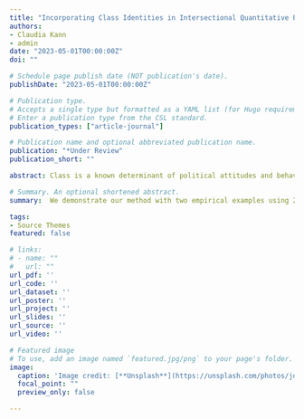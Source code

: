 ```yaml
---
title: "Incorporating Class Identities in Intersectional Quantitative Political Attitudes Research"
authors:
- Claudia Kann
- admin
date: "2023-05-01T00:00:00Z"
doi: ""

# Schedule page publish date (NOT publication's date).
publishDate: "2023-05-01T00:00:00Z"

# Publication type.
# Accepts a single type but formatted as a YAML list (for Hugo requirements).
# Enter a publication type from the CSL standard.
publication_types: ["article-journal"]

# Publication name and optional abbreviated publication name.
publication: "*Under Review"
publication_short: ""

abstract: Class is a known determinant of political attitudes and behaviors, yet it is often overlooked in quantitative intersectional research due to challenges in operationalization. This oversight stems from two main issues: inconsistent definitions of class in survey instruments and sparse data. In this paper, we propose defining class as a context-dependent latent variable, estimated through mixture models. Traditional methods typically isolate a single socioeconomic status (SES) or subjective social status (SSS) measure as an independent variable, but mixture models integrate multiple facets of SES and SSS, identifying the component of class most pertinent the political outcome being studied. Coupled with intersectional approaches like Bayesian Multilevel Models, this framework allows for a more comprehensive representation of relevant identities in data sparse environments. We demonstrate our method with two empirical examples using 2020 American National Election Studies data, showing that the significance of SES or SSS elements varies depending on the outcome. Our results also indicate that not accounting for class in intersectional modeling leads to biased estimates. We recommend a more detailed approach such as mixture models to asses class alongside race and gender in quantitative analyses based on our findings.

# Summary. An optional shortened abstract.
summary:  We demonstrate our method with two empirical examples using 2020 American National Election Studies data, showing that the significance of SES or SSS elements varies depending on the outcome.

tags:
- Source Themes
featured: false

# links:
# - name: ""
#   url: ""
url_pdf: ''
url_code: ''
url_dataset: ''
url_poster: ''
url_project: ''
url_slides: ''
url_source: ''
url_video: ''

# Featured image
# To use, add an image named `featured.jpg/png` to your page's folder. 
image:
  caption: 'Image credit: [**Unsplash**](https://unsplash.com/photos/jdD8gXaTZsc)'
  focal_point: ""
  preview_only: false

---
```

